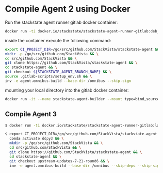 # Compile Agent 2 using Docker

Run the stackstate agent runner gitlab docker container:
```bash
docker run -ti docker.io/stackstate/stackstate-agent-runner-gitlab:deb_20190429
```

inside the container execute the following command:
```bash
export CI_PROJECT_DIR=/go/src/github.com/StackVista/stackstate-agent && \
mkdir -p /go/src/github.com/StackVista && \
cd src/github.com/StackVista && \
git clone https://github.com/StackVista/stackstate-agent && \
cd stackstate-agent && \
git checkout ${STACKSTATE_AGENT_BRANCH_NAME} && \
source .gitlab-scripts/setup_env.sh && \
inv -e agent.omnibus-build --base-dir /omnibus --skip-sign
```

mounting your local directory into the gitlab docker container:
```bash
docker run -it --name stackstate-agent-builder --mount type=bind,source="${PWD}",target=/go/src/github.com/StackVista/stackstate-agent,readonly docker.io/stackstate/stackstate-agent-runner-gitlab:deb_20190429
```

## Compile Agent 3

```bash
$ docker run -ti docker.io/stackstate/stackstate-agent-runner-gitlab:latest7 bash

$ export CI_PROJECT_DIR=/go/src/github.com/StackVista/stackstate-agent && \
  conda activate ddpy3 && \
  mkdir -p /go/src/github.com/StackVista && \
  cd src/github.com/StackVista && \
  git clone https://github.com/StackVista/stackstate-agent && \
  cd stackstate-agent && \
  git checkout upstream-updates-7-21-round6 && \
  inv -e agent.omnibus-build --base-dir /omnibus --skip-deps --skip-sign --major-version 2
```

